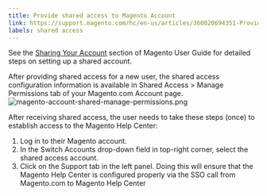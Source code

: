 ```yaml
---
title: Provide shared access to Magento Account
link: https://support.magento.com/hc/en-us/articles/360020694351-Provide-shared-access-to-Magento-Account
labels: shared access
---
```


See the [Sharing Your Account](http://docs.magento.com/m2/ee/user_guide/magento/magento-account-share.html) section of Magento User Guide for detailed steps on setting up a shared account.

After providing shared access for a new user, the shared access configuration information is available in Shared Access > Manage Permissions tab of your Magento.com Account page.  
 ![magento-account-shared-manage-permissions.png](https://support.magento.com/hc/article_attachments/360016696931/magento-account-shared-manage-permissions.png)

After receiving shared access, the user needs to take these steps (once) to establish access to the Magento Help Center:

1. Log in to their Magento account.
1. In the Switch Accounts drop-down field in top-right corner, select the shared access account.
1. Click on the Support tab in the left panel. Doing this will ensure that the Magento Help Center is configured properly via the SSO call from Magento.com to Magento Help Center